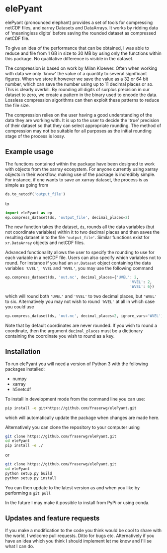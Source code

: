# elePyant

elePyant (pronounced elephant) provides a set of tools for compressing netCDF files, and xarray Datasets and DataArrays. It works by ridding data of 'meaningless digits' before saving the rounded dataset as compressed netCDF file.

To give an idea of the performance that can be obtained, I was able to reduce and file from 1 GB in size to 30 MB by using only the functions within this package. No qualitative difference is visible in the dataset.

The compression is based on work by Milan Kloewer. Often when working with data we only 'know' the value of a quantity to several significant figures. When we store it however we save the value as a 32 or 64 bit number, which can save the number using up to 11 decimal places or so. This is clearly overkill. By rounding all digits of surplus precision in our dataset to zero, we create a pattern in the binary used to encode the data. Lossless compression algorithms can then exploit these patterns to reduce the file size.

The compression relies on the user having a good understanding of the data they are working with. It is up to the user to decide the 'true' precision of their dataset so that they can select appropriate rounding. The method of compression may not be suitable for all purposes as the initial rounding stage of the process is lossy.

## Example usage

The functions contained within the package have been designed to work with objects from the xarray ecosystem. For anyone currently using xarray objects in their workflow, making use of the package is incredibly simple. For instance, if one wants to save an xarray dataset, the process is as simple as going from

```python
ds.to_netcdf('output_file')
```

to

```python
import elePyant as ep
ep.compress_dataset(ds, 'output_file', decimal_places=2)
```

The new function takes the dataset, `ds`, rounds all the data variables (but not coordinate variables) within it to two decimal places and then saves the resulting dataset in to the file `'output_file'`. Similar functions exist for `xr.DataArray` objects and netCDF files.

Advanced functionality allows the user to specify the rounding to use for each variable in a netCDF file. Users can also specify which variables not to round. For instance if you had an `xr.Dataset` object containing the data variables `'UVEL'`, `'VVEL` and `'WVEL'`, you may use the following command

```python
ep.compress_dataset(ds, 'out.nc', decimal_places={'UVEL': 2,
                                                        'VVEL': 2,
                                                        'WVEL': 6})
```

which will round both `'UVEL'` and `'VVEL'` to two decimal places, but `'WVEL'` to six. Alternatively you may not wish to round `'WVEL'` at all in which case you could use

```python
ep.compress_dataset(ds, 'out.nc', decimal_places=2, ignore_vars='WVEL')
```

Note that by default coordinates are never rounded. If you wish to round a coordinate, then the argument `decimal_places` must be a dictionary containing the coordinate you wish to round as a key.

## Installation

To run elePyant you will need a version of Python 3 with the following packages installed:
- numpy
- xarray
- h5netcdf

To install in development mode from the command line you can use:

```bash
pip install -e git+https://github.com/fraserwg/elePyant.git
```

which will automatically update the package when changes are made here.

Alternatively you can clone the repository to your computer using

```bash
git clone https://github.com/fraserwg/elePyant.git
cd elePyant
pip install -e ./
```

or

```bash
git clone https://github.com/fraserwg/elePyant.git
cd elePyant
python setup.py build
python setup.py install
```

You can then update to the latest version as and when you like by performing a `git pull`

In the future I may make it possible to install from PyPi or using conda.

## Updates and feature requests

If you make a modification to the code you think would be cool to share with the world, I welcome pull requests. Ditto for bugs etc. Alternatively if you have an idea which you think I should implement let me know and I'll se what I can do.
